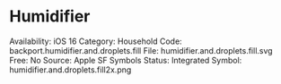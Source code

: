 # Humidifier

Availability: iOS 16
Category: Household
Code: backport.humidifier.and.droplets.fill
File: humidifier.and.droplets.fill.svg
Free: No
Source: Apple SF Symbols
Status: Integrated
Symbol: humidifier.and.droplets.fill2x.png
